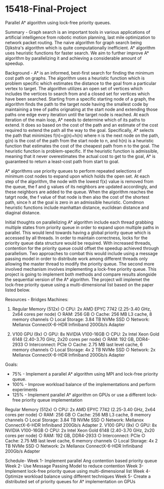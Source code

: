# 15418-Final-Project
Parallel A* algorithm using lock-free priority queues.

Summary - Graph search is an important tools in various applications of artificial intelligence from robotic motion planning, last mile optimization to network packet routing. The naive algorithm for graph search being Djikstra's algorithm which is quite computationally inefficient. A* algorithm uses heuristic functions for faster search. We aim to further improve A* algorithm by parallelizing it and achieving a considerable amount of speedup.

Background - A* is an informed, best-first search for finding the minimum cost path on graphs. The algorithm uses a heuristic function which is problem specific which estimates the distance to the goal from a particular vertex to target. The algorithm utilizes an open set of vertices which includes the vertices to search from and a closed set for vertices which have been searched. Starting from a specific starting node of a graph, the algorithm finds the path to the target node having the smallest code by maintaining a tree of paths orignating at the start node and extending those paths one edge every iteration until the target node is reached. At each iteration of the main loop, A* needs to determine which of its paths to extend. It does so based on the cost of the path and an estimate of the cost required to extend the path all the way to the goal. Specifically, A* selects the path that minimizes f(n)=g(n)+h(n) where n is the next node on the path, g(n) is the cost of the path from the start node to n, and h(n) is a heuristic function that estimates the cost of the cheapest path from n to the goal. The heuristic function is problem-specific. If the heuristic function is admissible, meaning that it never overestimates the actual cost to get to the goal, A* is guaranteed to return a least-cost path from start to goal.

A* algorithms use priority queues to perform repeated selections of minimum cost nodes to expand upon which holds the open set. At each step of the algorithm, the node with the lowest f(x) value is removed from the queue, the f and g values of its neighbors are updated accordingly, and these neighbors are added to the queue. When the algorithm reaches the tatgrt node, the f value of that node is then also the cost of the shortest path, since h at the goal is zero in an admissible heuristic. Comdmon heuristic functions include manhattan distance, euclidean distance and diaginal distance.

Initial thoughts on parallelizing A* algorithm include each thread grabbing multiple states from priority queue in order to expand upon multiple paths in parallel. This would lend towards having a global priority queue which is accessed by all threads. In order to maintain correctness, locks for the priority queue data structure would be required. With increased threads, contention for the priority queue could offset the speedup achieved through parallelism. Two approaches to combat this would include using a message passing model in order to distribute work among different threads only allowing the master thread to modify the priority queue. The second more involved mechanism involves implementing a lock-free priority queue. This project is going to implement both methods and compare results alongside the sequential version of the A* algorithm. The project will implemet the lock-free priority queue using a multi-dimensional list based on the paper listed below.

Resources - Bridges Machines:
1. Regular Memory (512x)
○ CPU: 2x AMD EPYC 7742 (2.25-3.40 GHz, 2x64 cores per node)
○ RAM: 256 GB
○ Cache: 256 MB L3 cache, 8 memory channels
○ Local Storage: 3.84 TB NVMe SSD
○ Network: Mellanox ConnectX-6-HDR Infiniband 200Gb/s Adapter

2. V100 GPU (9x)
○ GPU: 8x NVIDIA V100-16GB
○ CPU: 2x Intel Xeon Gold 6148 (2.40-3.70 GHz, 2x20 cores per node)
○ RAM: 192 GB, DDR4-2933
○ Interconnect: PCIe
○ Cache: 2.75 MB last level cache, 6 memory channels
○ Local Storage: 4x 2 TB NVMe SSD
○ Network: 2x Mellanox ConnectX-6-HDR Infiniband 200Gb/s Adapter

Goals:
- 75% - Implement a parallel A* algorithm using MPI and lock-free priority queue.
- 100% - Improve workload balance of the implementations and perform experiments
- 125% - Implement parallel A* algorithm on GPUs or use a different lock-free priority queue implementation

Regular Memory (512x)
○ CPU: 2x AMD EPYC 7742 (2.25-3.40 GHz, 2x64 cores per node)
○ RAM: 256 GB
○ Cache: 256 MB L3 cache, 8 memory channels
○ Local Storage: 3.84 TB NVMe SSD
○ Network: Mellanox ConnectX-6-HDR Infiniband 200Gb/s Adapter
2. V100 GPU (9x)
○ GPU: 8x NVIDIA V100-16GB
○ CPU: 2x Intel Xeon Gold 6148 (2.40-3.70 GHz, 2x20 cores per node)
○ RAM: 192 GB, DDR4-2933
○ Interconnect: PCIe
○ Cache: 2.75 MB last level cache, 6 memory channels
○ Local Storage: 4x 2 TB NVMe SSD
○ Network: 2x Mellanox ConnectX-6-HDR Infiniband 200Gb/s Adapter

Schedule-
Week 1- Implement parallel Ang contention based priority queue
Week 2- Use Message Passing Model to reduce contention
Week 3- Implement lock-free priority queue using multi-dimensional list
Week 4- Optimize workload balance using different techniques
Week 5- Create a distributed set of priority queues for A* implementation on GPUs
